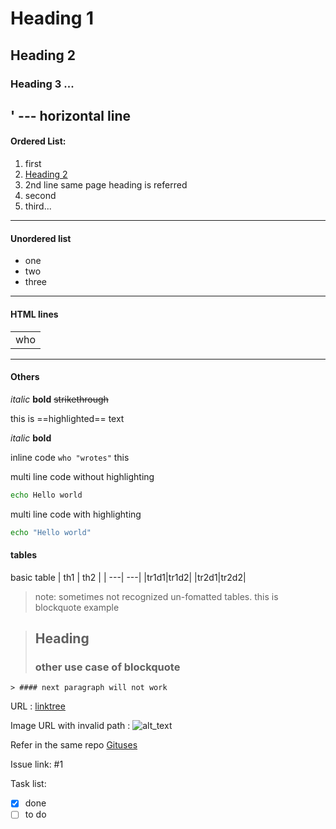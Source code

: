 # Heading 1
## Heading 2
### Heading 3 ...
' --- horizontal line
---
#### Ordered List:
1. first
2. [Heading 2](#Heading-2)
3. 2nd line same page heading is referred
4. second
5. third...
---
#### Unordered list
- one
- two
- three
---
#### HTML lines
<table>
  <tr>
    <td>who</td>
  </tr>
</table>

---
#### Others

*italic*  **bold** ~~strikethrough~~ 

this is ==highlighted== text

_italic_ __bold__

inline code ` who "wrotes" ` this

multi line code without highlighting
```sh
echo Hello world
```

multi line code with highlighting
```sh
echo "Hello world"
```
#### tables
basic table
| th1 | th2 |
| ---| ---|
|tr1d1|tr1d2|
|tr2d1|tr2d2|

> note: sometimes not recognized un-fomatted tables. this is blockquote example

> ## Heading
  > ### other use case of blockquote
    > #### next paragraph will not work

URL : [linktree](https://linktr.ee/)

Image URL with invalid path : ![alt_text](http://<<dummy>>)

Refer in the same repo [Gituses](Readme.md)

Issue link: #1 

Task list:
- [x] done
- [ ] to do 
